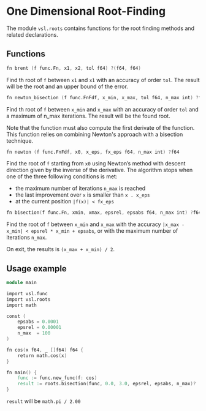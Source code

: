 # One Dimensional Root-Finding

The module `vsl.roots` contains functions for the root finding methods and related declarations.

## Functions

```v ignore
fn brent (f func.Fn, x1, x2, tol f64) ?(f64, f64)
```

Find th root of `f` between `x1` and `x1` with an accuracy
of order `tol`. The result will be the root and an upper bound of the error.

```v ignore
fn newton_bisection (f func.FnFdf, x_min, x_max, tol f64, n_max int) ?f64
```

Find th root of `f` between `x_min` and `x_max` with an accuracy
of order `tol` and a maximum of n_max iterations. The result will be the found root.

Note that the function must also compute the first derivate of the function. This function
relies on combining Newton's approach with a bisection technique.

```v ignore
fn newton (f func.FnFdf, x0, x_eps, fx_eps f64, n_max int) ?f64
```

Find the root of `f` starting from `x0` using Newton’s method with
descent direction given by the inverse of the derivative.
The algorithm stops when one of the three following conditions is met:

- the maximum number of iterations `n_max` is reached
- the last improvement over `x` is smaller than `x . x_eps`
- at the current position `|f(x)| < fx_eps`

```v ignore
fn bisection(f func.Fn, xmin, xmax, epsrel, epsabs f64, n_max int) ?f64
```

Find the root of `f` between `x_min` and `x_max` with the accuracy
`|x_max - x_min| < epsrel * x_min + epsabs`,
or with the maximum number of iterations `n_max`.

On exit, the results is `(x_max + x_min) / 2`.

## Usage example

```v
module main

import vsl.func
import vsl.roots
import math

const (
	epsabs = 0.0001
	epsrel = 0.00001
	n_max  = 100
)

fn cos(x f64, _ []f64) f64 {
	return math.cos(x)
}

fn main() {
	func := func.new_func(f: cos)
	result := roots.bisection(func, 0.0, 3.0, epsrel, epsabs, n_max)?
}
```

`result` will be `math.pi / 2.00`
